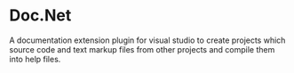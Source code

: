 Doc.Net
=======

A documentation extension plugin for visual studio to create projects which source code and text markup files from other projects and compile them into help files.
